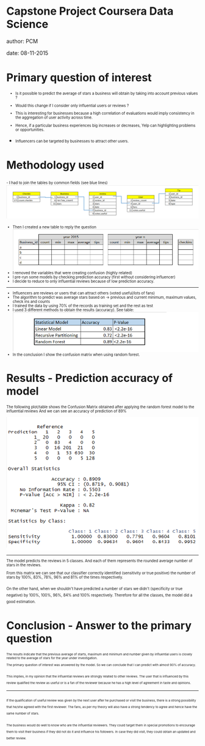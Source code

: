 Capstone Project Coursera Data Science
========================================================





author: PCM

date: 08-11-2015


Primary question of interest
========================================================
<small><small>
- Is it possible to predict the average of stars a business will obtain by taking into account previous values ? 

- Would this change if I consider only influential users or reviews ? 

- This is interesting for businesses because a high correlation of evaluations would imply consistency in the aggregation of user activity across time. 

- Hence, if a particular business experiences big increases or decreases, Yelp can highlighting problems or opportunities.

- Influencers can be targeted by businesses to attract other users.
</small></small>

Methodology used
========================================================
<small><small>- I had to join the tables by common fields (see blue lines)
![alt text](InitialTableLink.png)
- Then I created a new table to reply the question
![alt text](newformat.png) 
- I removed the variables that were creating confusion (highly related)
- I pre-run some models by checking prediction accuracy (first without considering influencer)
- I decide to reduce to only influential reviews because of low prediction accuracy. 
***
 
- Influencers are reviews or users that can attract others (voted useful/lots of fans)
- The algorithm to predict was average stars based on -> previous and current minimum, maximum values, check ins and counts 
- I trained the data by using 70% of the records as training set and the rest as test
- I used 3 different methods to obtain the results (accuracy). See table:
![alt text](AccuracyAfter.png)
- In the conclusion I show the confusion matrix when using random forest.




</small></small>

Results - Prediction accuracy of model 
========================================================
<small><small>

The following plot/table shows the Confusion Matrix obtained after applying the random forest model to the influential reviews
And we can see an accuracy of prediction of 89%

![alt text](Confusionmatrixlast.png)

***

The model predicts the reviews in 5 classes. And each of them represents the rounded average number of stars in the reviews.

From this matrix we can see that our classifier correctly identified (sensitivity or true positive) the number of stars by 100%, 83%, 78%, 96% and 81% of the times respectively. 

On the other hand, when we shouldn't have predicted a number of stars we didn't (specificity or true negative) by 100%, 100%, 96%, 84% and 100% respectively. Therefore for all the classes, the model did a good estimation.
</small></small>




Conclusion - Answer to the primary question
====================================
<small><small><small>

The results indicate that the previous average of starts, maximum and minimum and number given by influential users is closely related to the average of stars for the year under investigation.

The primary question of interest was answered by the model. So we can conclude that I can predict with almost 90% of accuracy.

This implies, in my opinion that the influential reviews are strongly related to other reviews. The user that is influenced by this review qualified the review as useful or is a fan of the reviewer because he has a high level of agreement in taste and opinions. 
</small></small></small>

***

<small><small><small>
If the qualification of useful review was given by the next user after he purchased or visit the business, there is a strong possibility that he/she agreed with the first reviewer. The fans, as per my theory will also have a strong tendency to agree and hence have the same number of stars.

The business would do well to know who are the influential reviewers. They could target them in special promotions to encourage them to visit their business if they did not do it and influence his followers. In case they did visit, they could obtain an updated and better review.
</small></small></small>
